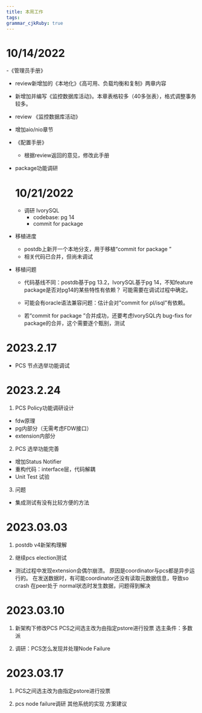 ```yaml
---
title: 本周工作
tags: 
grammar_cjkRuby: true
---
```

# 10/14/2022
-《管理员手册》

   - review新增加的《本地化》《高可用、负载均衡和复制》两章内容

   - 新增加并编写《监控数据库活动》。本章表格较多（40多张表），格式调整事务较多。
   
   - review 《监控数据库活动》

   - 增加aio/nio章节
   
 - 《配置手册》
	- 根据review返回的意见，修改此手册
	
	
- package功能调研
  
  # 10/21/2022
  - 调研 IvorySQL
	- codebase: pg 14
	- commit for package 

- 移植进度
  - postdb上新开一个本地分支，用于移植“commit for package ”
  - 相关代码已合并，但尚未调试

- 移植问题
  - 代码基线不同：postdb基于pg 13.2，IvorySQL基于pg 14，不知feature package是否对pg14的某些特性有依赖？ 可能需要在调试过程中确定。
  
  - 可能会有oracle语法兼容问题：估计会对"commit for pl/isql"有依赖。
  
  - 若“commit for package ”合并成功，还要考虑IvorySQL内 bug-fixs for package的合并，这个需要逐个甄别，测试
















# 2023.2.17

- PCS 节点选举功能调试



# 2023.2.24
1. PCS Policy功能调研设计
- fdw原理
- pg内部分（无需考虑FDW接口）
- extension内部分

2. PCS 选举功能完善
- 增加Status Notifier
- 重构代码：interface层，代码解耦
- Unit Test 试验

3. 问题
- 集成测试有没有比较方便的方法


# 2023.03.03
1. postdb v4新架构理解

2. 继续pcs election测试
- 测试过程中发现extension会偶尔崩溃。
原因是coordinator与pcs都是异步运行的。
在发送数据时，有可能coordinator还没有读取元数据信息，导致so crash
在peer处于 normal状态时发生数据，问题得到解决



# 2023.03.10
1. 新架构下修改PCS
PCS之间选主改为由指定pstore进行投票
选主条件：多数派

2. 调研：PCS怎么发现并处理Node Failure



# 2023.03.17

1. PCS之间选主改为由指定pstore进行投票

2. pcs node failure调研
其他系统的实现
方案建议